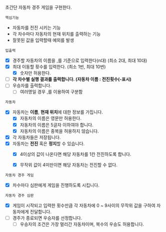 초간단 자동차 경주 게임을 구현한다.

`핵심기능`
- 자동차를 전진 시키는 기능
- 각 차수마다 자동차의 현재 위치를 출력하는 기능
- 잘못된 값을 입력할때 예외를 발생

`입출력`
- [x] 경주할 자동차의 이름을 ,를 기준으로 입력한다(n대) (최소 2대, 최대 10대)
- [x] 최대 이동할 횟수를 입력한다. (최소 1번, 최대 10번)
  - [x] 숫자만 허용한다.
- [ ] **각 차수별 실행 결과를 출력합니다. (자동차 이름 : 전진횟수(-표시)**
- [ ] 우승자를 출력합니다.
  - [ ] 여러명일 경우 ,를 이용하여 구분함

`자동차`
- [x] 자동차는 **이름**, **현재 위치**에 대한 정보를 가집니다.
  - [x] 자동차의 이름은 영문만 허용한다.
  - [x] 자동차의 이름은 5글자 이하여야 합니다.
  - [x] 자동차의 이름은 중복을 허용하지 않습니다.
- [x] 각 자동차들은 저장됩니다.
- [x] 자동차는 **전진** 혹은 **정지**할 수 있습니다.
  - [x] 4이상의 값이 나온다면 해당 자동차를 1칸 전진하도록 합니다.
  - [x] 무작위 값이 4미만이면 해당 자동차는 전진할 수 없다.


`자동차 경주 게임`
- [x] 차수마다 심판에게 게임을 진행하도록 시킵니다.

`자동차 경주 심판`
- [x] 게임이 시작되고 입력한 횟수만큼 각 자동차에 0 ~ 9사이의 무작위 값을 구하여 자동차에게 전달합니다.
- [ ] 경주가 종료되면 우승자를 선정합니다.
  - [ ] 우승자의 조건은 가장 멀리간 자동차이며, 복수의 우승도 허용합니다.
